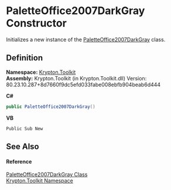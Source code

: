 # PaletteOffice2007DarkGray Constructor


Initializes a new instance of the <a href="09691c7c-87ed-29c9-f73d-083fde95df74.md">PaletteOffice2007DarkGray</a> class.



## Definition
**Namespace:** <a href="79d2eac2-21f4-54ff-7552-b20c33c30600.md">Krypton.Toolkit</a>  
**Assembly:** Krypton.Toolkit (in Krypton.Toolkit.dll) Version: 80.23.10.287+8d7660f9dc5efd033fabe008ebfb904beab6d444

**C#**
``` C#
public PaletteOffice2007DarkGray()
```
**VB**
``` VB
Public Sub New
```



## See Also


#### Reference
<a href="09691c7c-87ed-29c9-f73d-083fde95df74.md">PaletteOffice2007DarkGray Class</a>  
<a href="79d2eac2-21f4-54ff-7552-b20c33c30600.md">Krypton.Toolkit Namespace</a>  
